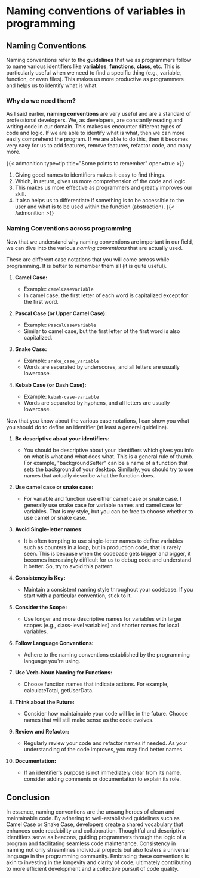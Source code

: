 # Naming conventions of variables in programming


## Naming Conventions

Naming conventions refer to the **guidelines** that we as programmers follow to name various identifiers like **variables**, **functions**, **class**, etc. This is particularly useful when we need to find a specific thing (e.g., variable, function, or even files). This makes us more productive as programmers and helps us to identify what is what.

<!--more-->

### Why do we need them?

As I said earlier, **naming conventions** are very useful and are a standard of professional developers. We, as developers, are constantly reading and writing code in our domain. This makes us encounter different types of code and logic. If we are able to identify what is what, then we can more easily comprehend the program. If we are able to do this, then it becomes very easy for us to add features, remove features, refactor code, and many more.

{{< admonition type=tip title="Some points to remember" open=true >}}
1. Giving good names to identifiers makes it easy to find things.
2. Which, in return, gives us more comprehension of the code and logic.
3. This makes us more effective as programmers and greatly improves our skill.
4. It also helps us to differentiate if something is to be accessible to the user and what is to be used within the function (abstraction).
{{< /admonition >}}

### Naming Conventions across programming

Now that we understand why naming conventions are important in our field, we can dive into the various _naming conventions_ that are actually used.

These are different case notations that you will come across while programming. It is better to remember them all (it is quite useful).

1. **Camel Case:**
   - Example: `camelCaseVariable`
   - In camel case, the first letter of each word is capitalized except for the first word.

2. **Pascal Case (or Upper Camel Case):**
   - Example: `PascalCaseVariable`
   - Similar to camel case, but the first letter of the first word is also capitalized.

3. **Snake Case:**
   - Example: `snake_case_variable`
   - Words are separated by underscores, and all letters are usually lowercase.

4. **Kebab Case (or Dash Case):**
   - Example: `kebab-case-variable`
   - Words are separated by hyphens, and all letters are usually lowercase.

Now that you know about the various case notations, I can show you what you should do to define an identifier (at least a general guideline).

1. **Be descriptive about your identifiers:**
   - You should be descriptive about your identifiers which gives you info on what is what and what does what. This is a general rule of thumb. For example, "backgroundSetter" can be a name of a function that sets the background of your desktop. Similarly, you should try to use names that actually describe what the function does.

2. **Use camel case or snake case:**
   - For variable and function use either camel case or snake case. I generally use snake case for variable names and camel case for variables. That is my style, but you can be free to choose whether to use camel or snake case.

3. **Avoid Single-letter names:**
   - It is often tempting to use single-letter names to define variables such as counters in a loop, but in production code, that is rarely seen. This is because when the codebase gets bigger and bigger, it becomes increasingly difficult for us to debug code and understand it better. So, try to avoid this pattern.

4. **Consistency is Key:**
   - Maintain a consistent naming style throughout your codebase. If you start with a particular convention, stick to it.

5. **Consider the Scope:**
   - Use longer and more descriptive names for variables with larger scopes (e.g., class-level variables) and shorter names for local variables.

6. **Follow Language Conventions:**
   - Adhere to the naming conventions established by the programming language you're using.

7. **Use Verb-Noun Naming for Functions:**
   - Choose function names that indicate actions. For example, calculateTotal, getUserData.

8. **Think about the Future:**
   - Consider how maintainable your code will be in the future. Choose names that will still make sense as the code evolves.

9. **Review and Refactor:**
   - Regularly review your code and refactor names if needed. As your understanding of the code improves, you may find better names.

10. **Documentation:**
    - If an identifier's purpose is not immediately clear from its name, consider adding comments or documentation to explain its role.

## Conclusion

In essence, naming conventions are the unsung heroes of clean and maintainable code. By adhering to well-established guidelines such as Camel Case or Snake Case, developers create a shared vocabulary that enhances code readability and collaboration. Thoughtful and descriptive identifiers serve as beacons, guiding programmers through the logic of a program and facilitating seamless code maintenance. Consistency in naming not only streamlines individual projects but also fosters a universal language in the programming community. Embracing these conventions is akin to investing in the longevity and clarity of code, ultimately contributing to more efficient development and a collective pursuit of code quality.

